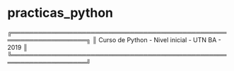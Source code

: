 # practicas_python
╔═══════════════════════════════════════════════════════════════════╗
║      Curso de Python  -  Nivel inicial  -  UTN BA  -  2019        ║
╚═══════════════════════════════════════════════════════════════════╝
